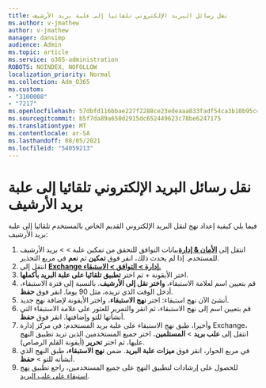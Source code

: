 ```yaml
---
title: نقل رسائل البريد الإلكتروني تلقائيا إلى علبة بريد الأرشيف
ms.author: v-jmathew
author: v-jmathew
manager: dansimp
audience: Admin
ms.topic: article
ms.service: o365-administration
ROBOTS: NOINDEX, NOFOLLOW
localization_priority: Normal
ms.collection: Adm_O365
ms.custom:
- "3100008"
- "7217"
ms.openlocfilehash: 57dbfd116bbae227f2288ce23edeaaa833fadf54ca3b10b95c49512758542e32
ms.sourcegitcommit: b5f7da89a650d2915dc652449623c78be6247175
ms.translationtype: MT
ms.contentlocale: ar-SA
ms.lasthandoff: 08/05/2021
ms.locfileid: "54059213"
---
```

# <a name="automatically-move-email-messages-to-the-archive-mailbox"></a>نقل رسائل البريد الإلكتروني تلقائيا إلى علبة بريد الأرشيف

فيما يلي كيفية إعداد نهج لنقل البريد الإلكتروني القديم الخاص بالمستخدم تلقائيا إلى علبة بريد الأرشيف:

1. انتقل إلى [**الأمان & إدارة**](https://go.microsoft.com/fwlink/p/?linkid=2077143)بيانات التوافق للتحقق من تمكين علبة  >    >   بريد الأرشيف للمستخدم. إذا لم يحدث ذلك، انقر فوق **تمكين** ثم **نعم** في مربع التحذير.
2. انتقل إلى [**Exchange إدارة > التوافق > الاستبقاء.**](https://go.microsoft.com/fwlink/?linkid=2059104)
3. اختر الأيقونة + ثم اختر **تطبيق تلقائيا على علبة البريد بأكملها**.
4. قم بتعيين اسم لعلامة الاستبقاء، **واختر نقل إلى الأرشيف**. بالنسبة إلى فترة الاستبقاء، أدخل الوقت الذي تريده، مثل 90 يوما. انقر فوق **حفظ**.
5. أنشئ الآن نهج استبقاء: اختر **نهج الاستبقاء**، واختر الأيقونة لإضافة نهج جديد.
6. قم بتعيين اسم إلى نهج الاستبقاء، ثم انقر والتمرير للعثور على علامة الاستبقاء التي أنشأتها للتو وإضافتها. انقر فوق **حفظ**.
7. وأخيرا، طبق نهج الاستبقاء على علبة بريد المستخدم: في مركز إدارة Exchange، انتقل إلى **علب بريد**  >  **المستلمين.** اختر جميع المستخدمين الذين تريد تطبيق النهج عليها، ثم اختر **تحرير** (أيقونة القلم الرصاص).
8. في مربع الحوار، انقر فوق **ميزات علبة البريد**. ضمن **نهج الاستبقاء،** طبق النهج الذي أنشأته للتو > **حفظ**.
9. للحصول على إرشادات لتطبيق النهج على جميع المستخدمين، راجع تطبيق [نهج استبقاء على علب البريد](https://docs.microsoft.com/exchange/security-and-compliance/messaging-records-management/apply-retention-policy).
